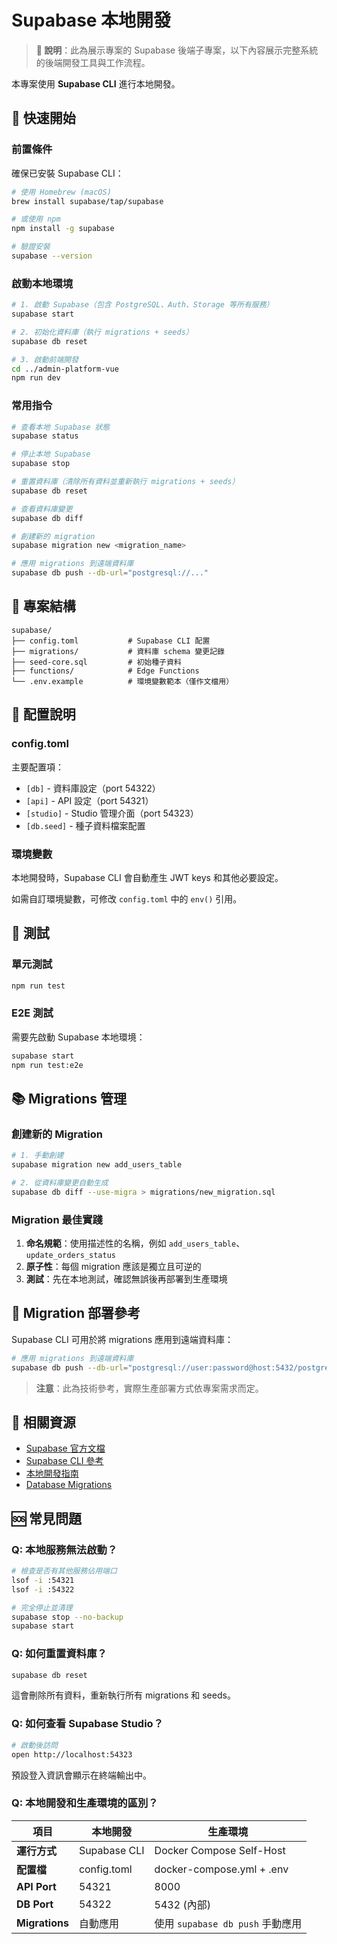# Supabase 本地開發

> **📌 說明**：此為展示專案的 Supabase 後端子專案，以下內容展示完整系統的後端開發工具與工作流程。

本專案使用 **Supabase CLI** 進行本地開發。

## 🚀 快速開始

### 前置條件

確保已安裝 Supabase CLI：
```bash
# 使用 Homebrew (macOS)
brew install supabase/tap/supabase

# 或使用 npm
npm install -g supabase

# 驗證安裝
supabase --version
```

### 啟動本地環境

```bash
# 1. 啟動 Supabase（包含 PostgreSQL、Auth、Storage 等所有服務）
supabase start

# 2. 初始化資料庫（執行 migrations + seeds）
supabase db reset

# 3. 啟動前端開發
cd ../admin-platform-vue
npm run dev
```

### 常用指令

```bash
# 查看本地 Supabase 狀態
supabase status

# 停止本地 Supabase
supabase stop

# 重置資料庫（清除所有資料並重新執行 migrations + seeds）
supabase db reset

# 查看資料庫變更
supabase db diff

# 創建新的 migration
supabase migration new <migration_name>

# 應用 migrations 到遠端資料庫
supabase db push --db-url="postgresql://..."
```

## 📁 專案結構

```
supabase/
├── config.toml           # Supabase CLI 配置
├── migrations/           # 資料庫 schema 變更記錄
├── seed-core.sql         # 初始種子資料
├── functions/            # Edge Functions
└── .env.example          # 環境變數範本（僅作文檔用）
```

## 🔧 配置說明

### config.toml

主要配置項：
- `[db]` - 資料庫設定（port 54322）
- `[api]` - API 設定（port 54321）
- `[studio]` - Studio 管理介面（port 54323）
- `[db.seed]` - 種子資料檔案配置

### 環境變數

本地開發時，Supabase CLI 會自動產生 JWT keys 和其他必要設定。

如需自訂環境變數，可修改 `config.toml` 中的 `env()` 引用。

## 🧪 測試

### 單元測試
```bash
npm run test
```

### E2E 測試
需要先啟動 Supabase 本地環境：
```bash
supabase start
npm run test:e2e
```

## 📚 Migrations 管理

### 創建新的 Migration

```bash
# 1. 手動創建
supabase migration new add_users_table

# 2. 從資料庫變更自動生成
supabase db diff --use-migra > migrations/new_migration.sql
```

### Migration 最佳實踐

1. **命名規範**：使用描述性的名稱，例如 `add_users_table`、`update_orders_status`
2. **原子性**：每個 migration 應該是獨立且可逆的
3. **測試**：先在本地測試，確認無誤後再部署到生產環境

## 🚀 Migration 部署參考

Supabase CLI 可用於將 migrations 應用到遠端資料庫：

```bash
# 應用 migrations 到遠端資料庫
supabase db push --db-url="postgresql://user:password@host:5432/postgres"
```

> **注意**：此為技術參考，實際生產部署方式依專案需求而定。

## 🔗 相關資源

- [Supabase 官方文檔](https://supabase.com/docs)
- [Supabase CLI 參考](https://supabase.com/docs/reference/cli)
- [本地開發指南](https://supabase.com/docs/guides/local-development)
- [Database Migrations](https://supabase.com/docs/guides/deployment/database-migrations)

## 🆘 常見問題

### Q: 本地服務無法啟動？
```bash
# 檢查是否有其他服務佔用端口
lsof -i :54321
lsof -i :54322

# 完全停止並清理
supabase stop --no-backup
supabase start
```

### Q: 如何重置資料庫？
```bash
supabase db reset
```
這會刪除所有資料，重新執行所有 migrations 和 seeds。

### Q: 如何查看 Supabase Studio？
```bash
# 啟動後訪問
open http://localhost:54323
```

預設登入資訊會顯示在終端輸出中。

### Q: 本地開發和生產環境的區別？

| 項目 | 本地開發 | 生產環境 |
|------|----------|----------|
| **運行方式** | Supabase CLI | Docker Compose Self-Host |
| **配置檔** | config.toml | docker-compose.yml + .env |
| **API Port** | 54321 | 8000 |
| **DB Port** | 54322 | 5432 (內部) |
| **Migrations** | 自動應用 | 使用 `supabase db push` 手動應用 |
